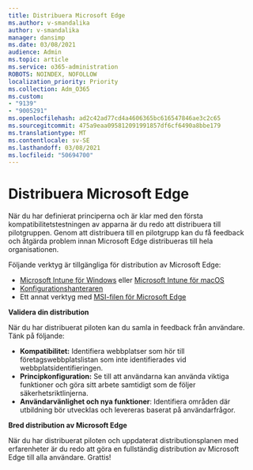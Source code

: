 ```yaml
---
title: Distribuera Microsoft Edge
ms.author: v-smandalika
author: v-smandalika
manager: dansimp
ms.date: 03/08/2021
audience: Admin
ms.topic: article
ms.service: o365-administration
ROBOTS: NOINDEX, NOFOLLOW
localization_priority: Priority
ms.collection: Adm_O365
ms.custom:
- "9139"
- "9005291"
ms.openlocfilehash: ad2c42ad77cd4a4606365bc616547846ae3c2c65
ms.sourcegitcommit: 475a9eaa095812091991857df6cf6490a8bbe179
ms.translationtype: MT
ms.contentlocale: sv-SE
ms.lasthandoff: 03/08/2021
ms.locfileid: "50694700"
---
```

# <a name="deploy-microsoft-edge"></a>Distribuera Microsoft Edge

När du har definierat principerna och är klar med den första kompatibilitetstestningen av apparna är du redo att distribuera till pilotgruppen. Genom att distribuera till en pilotgrupp kan du få feedback och åtgärda problem innan Microsoft Edge distribueras till hela organisationen.

Följande verktyg är tillgängliga för distribution av Microsoft Edge:

- [Microsoft Intune för Windows](https://docs.microsoft.com/mem/intune/apps/apps-windows-edge) eller [Microsoft Intune för macOS](https://docs.microsoft.com/mem/intune/apps/apps-edge-macos)
- [Konfigurationshanteraren](https://docs.microsoft.com/DeployEdge/deploy-edge-with-configuration-manager)
- Ett annat verktyg med [MSI-filen för Microsoft Edge](https://www.microsoft.com/edge/business/download)

**Validera din distribution**

När du har distribuerat piloten kan du samla in feedback från användare. Tänk på följande:
- **Kompatibilitet:** Identifiera webbplatser som hör till företagswebbplatslistan som inte identifierades vid webbplatsidentifieringen.
- **Principkonfiguration:** Se till att användarna kan använda viktiga funktioner och göra sitt arbete samtidigt som de följer säkerhetsriktlinjerna.
- **Användarvänlighet och nya funktioner**: Identifiera områden där utbildning bör utvecklas och levereras baserat på användarfrågor.

**Bred distribution av Microsoft Edge**

När du har distribuerat piloten och uppdaterat distributionsplanen med erfarenheter är du redo att göra en fullständig distribution av Microsoft Edge till alla användare. Grattis!

